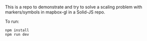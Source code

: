 This is a repo to demonstrate and try to solve a scaling problem with markers/symbols in mapbox-gl in a Solid-JS repo.

To run:

```
npm install
npm run dev
```
